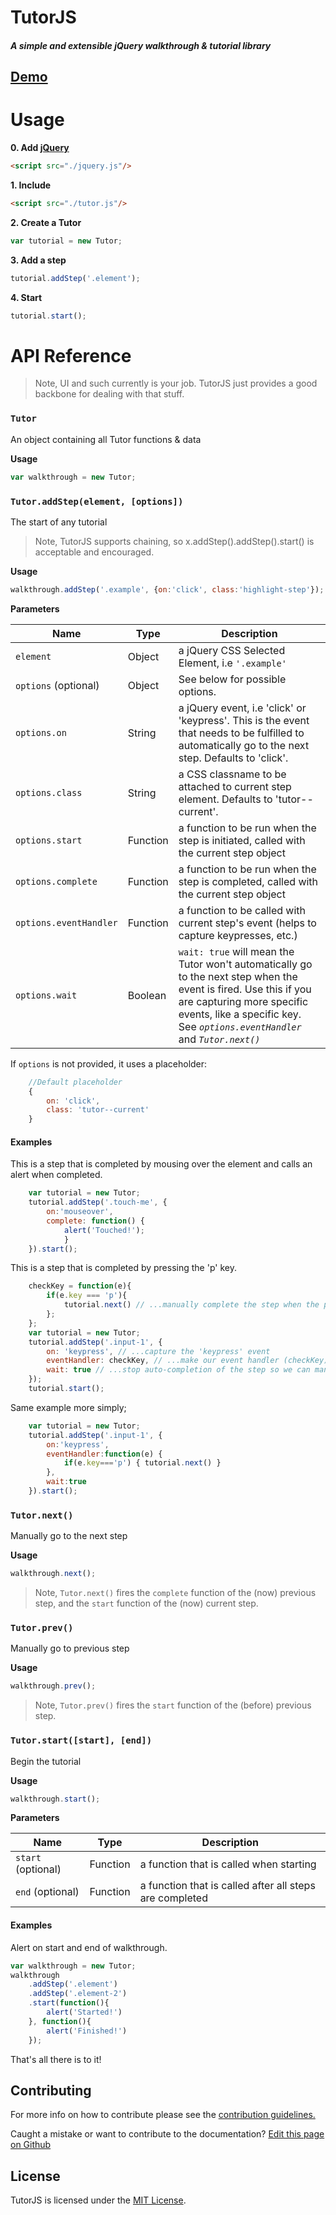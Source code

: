 # TutorJS
##### A simple and extensible jQuery walkthrough & tutorial library

## [Demo](https://pxljoy.github.io/tutor-js/basic.html)

Usage
===============  

**0. Add [jQuery](https://jquery.com/)**
``` html
<script src="./jquery.js"/>
```
**1. Include**

``` html
<script src="./tutor.js"/>
```

**2. Create a Tutor**

``` js
var tutorial = new Tutor;
```

**3. Add a step**

``` js
tutorial.addStep('.element');
```

**4. Start**

``` js
tutorial.start();
```

API Reference
===============  

>Note, UI and such currently is your job. TutorJS just provides a good backbone for dealing with that stuff.

### `Tutor`  

An object containing all Tutor functions & data

**Usage**

``` js
var walkthrough = new Tutor;
```  

### `Tutor.addStep(element, [options])`
The start of any tutorial

>Note, TutorJS supports chaining, so x.addStep().addStep().start() is acceptable and encouraged.

**Usage**

``` js
walkthrough.addStep('.example', {on:'click', class:'highlight-step'});
```
**Parameters**

| Name | Type | Description |
|------------------------|----------|---------------------------------------------------------------------------------------------------------------------------------------------------------------------------------------------|
| `element` | Object | a jQuery CSS Selected Element, i.e `'.example'` |
| `options` (optional) | Object | See below for possible options. |
| `options.on` | String | a jQuery event, i.e 'click' or 'keypress'. This is the event that needs to be fulfilled to automatically go to the next step. Defaults to 'click'. |
| `options.class` | String | a CSS classname to be attached to current step element. Defaults to 'tutor--current'. |
| `options.start` | Function | a function to be run when the step is initiated, called with the current step object |
| `options.complete` | Function | a function to be run when the step is completed, called with the current step object |
| `options.eventHandler` | Function | a function to be called with current step's event (helps to capture keypresses, etc.) |
| `options.wait` | Boolean | `wait: true` will mean the Tutor won't automatically go to the next step when the event is fired. Use this if you are capturing more specific events, like a specific key. See *`options.eventHandler`* and *`Tutor.next()`* |  

If `options` is not provided, it uses a placeholder:
``` js
    //Default placeholder
    {
        on: 'click',
        class: 'tutor--current'
    }
```  

#### Examples  

This is a step that is completed by mousing over the element and calls an alert when completed.

``` js
    var tutorial = new Tutor;
    tutorial.addStep('.touch-me', {
        on:'mouseover',
        complete: function() {
            alert('Touched!');
            }
    }).start();
```

This is a step that is completed by pressing the 'p' key.

``` js
    checkKey = function(e){
        if(e.key === 'p'){
            tutorial.next() // ...manually complete the step when the pressed key is 'p'
        };
    };
    var tutorial = new Tutor;
    tutorial.addStep('.input-1', {
        on: 'keypress', // ...capture the 'keypress' event
        eventHandler: checkKey, // ...make our event handler (checkKey) capture any events
        wait: true // ...stop auto-completion of the step so we can manually complete it with tutorial.next()
    });
    tutorial.start();
```
Same example more simply;
``` js
    var tutorial = new Tutor;
    tutorial.addStep('.input-1', {
        on:'keypress',
        eventHandler:function(e) {
            if(e.key==='p') { tutorial.next() }
        },
        wait:true
    }).start();
```

### `Tutor.next()`
Manually go to the next step

**Usage**

``` js
walkthrough.next();
```  

>Note, `Tutor.next()` fires the `complete` function of the (now) previous step, and the `start` function of the (now) current step.  

### `Tutor.prev()`
Manually go to previous step

**Usage**

``` js
walkthrough.prev();
```

>Note, `Tutor.prev()` fires the `start` function of the (before) previous step.  

### `Tutor.start([start], [end])`
Begin the tutorial

**Usage**

``` js
walkthrough.start();
```

**Parameters**

| Name | Type | Description |
|---------|----------|---------------------------------------------------------|
| `start` (optional) | Function | a function that is called when starting |
| `end` (optional) | Function | a function that is called after all steps are completed |  

#### Examples

Alert on start and end of walkthrough.

``` js
var walkthrough = new Tutor;
walkthrough
    .addStep('.element')
    .addStep('.element-2')
    .start(function(){
        alert('Started!')
    }, function(){
        alert('Finished!')
    });
```  

That's all there is to it!

Contributing
--------

For more info on how to contribute please see the [contribution guidelines.](https://github.com/pxljoy/tutor-js/blob/master/CONTRIBUTING.md)

Caught a mistake or want to contribute to the documentation? [Edit this page on Github](https://github.com/pxljoy/tutor-js/blob/master/README.md)

License
--------

TutorJS is licensed under the [MIT License](https://github.com/pxljoy/tutor-js/blob/master/LICENSE).

